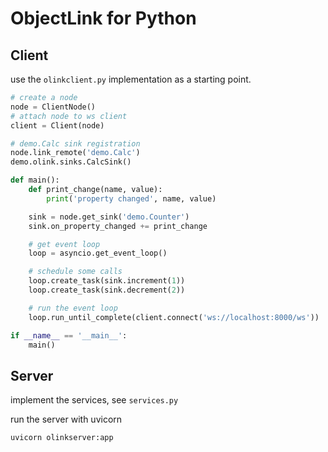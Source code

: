 # ObjectLink for Python

## Client

use the `olinkclient.py` implementation as a starting point.

```py
# create a node
node = ClientNode()
# attach node to ws client
client = Client(node)

# demo.Calc sink registration
node.link_remote('demo.Calc')
demo.olink.sinks.CalcSink()

def main():
    def print_change(name, value):
        print('property changed', name, value)

    sink = node.get_sink('demo.Counter')
    sink.on_property_changed += print_change

    # get event loop
    loop = asyncio.get_event_loop()

    # schedule some calls
    loop.create_task(sink.increment(1))
    loop.create_task(sink.decrement(2))

    # run the event loop
    loop.run_until_complete(client.connect('ws://localhost:8000/ws'))

if __name__ == '__main__':
    main()
```

## Server

implement the services, see `services.py`

run the server with uvicorn

```py
uvicorn olinkserver:app
```
